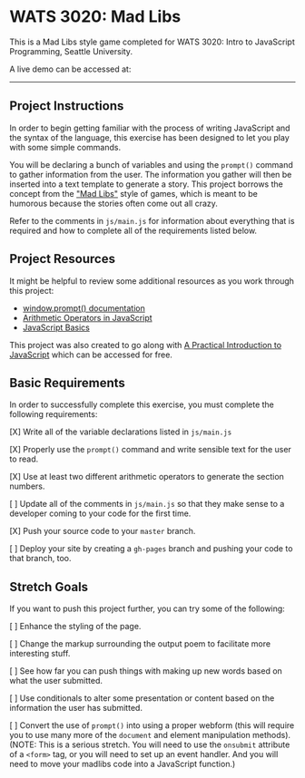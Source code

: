 # WATS 3020: Mad Libs

This is a Mad Libs style game completed for WATS 3020: Intro to JavaScript Programming, Seattle University.

A live demo can be accessed at:

---

## Project Instructions

In order to begin getting familiar with the process of writing JavaScript and
the syntax of the language, this exercise has been designed to let you play
with some simple commands.

You will be declaring a bunch of variables and using the `prompt()` command to
gather information from the user. The information you gather will then be
inserted into a text template to generate a story. This project borrows the
concept from the ["Mad Libs"](https://en.wikipedia.org/wiki/Mad_Libs) style of
games, which is meant to be humorous because the stories often come out all
crazy.

Refer to the comments in `js/main.js` for information about everything that is
required and how to complete all of the requirements listed below.

## Project Resources

It might be helpful to review some additional resources as you work through
this project:

* [window.prompt() documentation](https://developer.mozilla.org/en-US/docs/Web/API/Window/prompt)
* [Arithmetic Operators in JavaScript](https://developer.mozilla.org/en-US/docs/Web/JavaScript/Reference/Operators/Arithmetic_Operators)
* [JavaScript Basics](https://developer.mozilla.org/en-US/docs/Learn/Getting_started_with_the_web/JavaScript_basics)

This project was also created to go along with [A Practical Introduction to JavaScript](https://www.gitbook.com/book/shawnr/practical-introduction-to-javascript/details)
which can be accessed for free.

## Basic Requirements

In order to successfully complete this exercise, you must complete the following
requirements:

[X] Write all of the variable declarations listed in `js/main.js`

[X] Properly use the `prompt()` command and write sensible text for the user to read.

[X] Use at least two different arithmetic operators to generate the section numbers.

[ ] Update all of the comments in `js/main.js` so that they make sense to a developer coming to your code for the first time.

[X] Push your source code to your `master` branch.

[ ] Deploy your site by creating a `gh-pages` branch and pushing your code to that branch, too.

## Stretch Goals

If you want to push this project further, you can try some of the following:

[ ] Enhance the styling of the page.

[ ] Change the markup surrounding the output poem to facilitate more interesting stuff.

[ ] See how far you can push things with making up new words based on what the user submitted.

[ ] Use conditionals to alter some presentation or content based on the information the user has submitted.

[ ] Convert the use of `prompt()` into using a proper webform (this will require you to use many more of the `document`
	 and element manipulation methods). (NOTE: This is a serious stretch. You will need to use the `onsubmit` attribute of a `<form>` tag, or you will need to set up an event handler. And you will need to move your madlibs code into a JavaScript function.)
